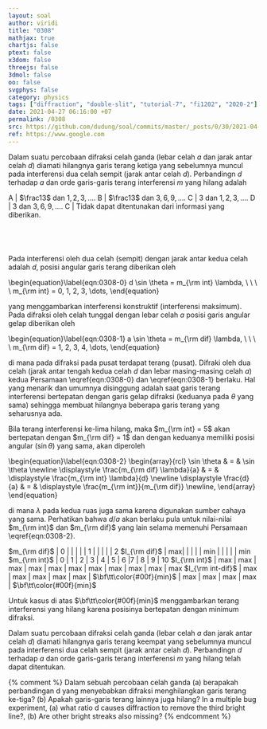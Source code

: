 ```yaml
---
layout: soal
author: viridi
title: "0308"
mathjax: true
chartjs: false
ptext: false
x3dom: false
threejs: false
3dmol: false
oo: false
svgphys: false
category: physics
tags: ["diffraction", "double-slit", "tutorial-7", "fi1202", "2020-2"]
date: 2021-04-27 06:16:00 +07
permalink: /0308
src: https://github.com/dudung/soal/commits/master/_posts/0/30/2021-04-27-elementary-physics-tutorial-7-8.md
ref: https://www.google.com
---
```

Dalam suatu percobaan difraksi celah ganda (lebar celah $a$ dan jarak antar celah $d$) diamati hilangnya garis terang ketiga yang sebelumnya muncul pada interferensi dua celah sempit (jarak antar celah $d$). Perbandingn $d$ terhadap $a$ dan orde garis-garis terang interferensi $m$ yang hilang adalah

A | $\frac13$ dan $1, 2, 3, \dots$.
B | $\frac13$ dan $3, 6, 9, \dots$.
C | $3$ dan $1, 2, 3, \dots$.
D | $3$ dan $3, 6, 9, \dots$.
C | Tidak dapat ditentunakan dari informasi yang diberikan.


## &nbsp;
Pada interferensi oleh dua celah (sempit) dengan jarak antar kedua celah adalah $d$, posisi angular garis terang diberikan oleh

\begin{equation}\label{eqn:0308-0}
d \sin \theta = m_{\rm int} \lambda, \ \ \ \ m_{\rm int} = 0, 1, 2, 3, \dots,
\end{equation}

yang menggambarkan interferensi konstruktif (interferensi maksimum). Pada difraksi oleh celah tunggal dengan lebar celah $a$ posisi garis angular gelap diberikan oleh

\begin{equation}\label{eqn:0308-1}
a \sin \theta = m_{\rm dif} \lambda, \ \ \ \ m_{\rm dif} = 1, 2, 3, 4, \dots,
\end{equation}

di mana pada difraksi pada pusat terdapat terang (pusat). Difraki oleh dua celah (jarak antar tengah kedua celah $d$ dan lebar masing-masing celah $a$) kedua Persamaan \eqref{eqn:0308-0} dan \eqref{eqn:0308-1} berlaku. Hal yang menarik dan umumnya disinggung adalah saat garis terang interferensi bertepatan dengan garis gelap difraksi (keduanya pada $\theta$ yang sama) sehingga membuat hilangnya beberapa garis terang yang seharusnya ada.

Bila terang interferensi ke-lima hilang, maka $m_{\rm int} = 5$ akan bertepatan dengan $m_{\rm dif} = 1$ dan dengan keduanya memiliki posisi angular ($\sin \theta$) yang sama, akan diperoleh

\begin{equation}\label{eqn:0308-2}
\begin{array}{rcl}
\sin \theta & = & \sin \theta \newline
\displaystyle \frac{m_{\rm dif} \lambda}{a} & = & \displaystyle \frac{m_{\rm int} \lambda}{d} \newline
\displaystyle \frac{d}{a} & = & \displaystyle \frac{m_{\rm int}}{m_{\rm dif}} \newline,
\end{array}
\end{equation}

di mana $\lambda$ pada kedua ruas juga sama karena digunakan sumber cahaya yang sama. Perhatikan bahwa $d/a$ akan berlaku pula untuk nilai-nilai $m_{\rm int}$ dan $m_{\rm dif}$ yang lain selama memenuhi Persamaan \eqref{eqn:0308-2}.

$m_{\rm dif}$ | 0 | | | | | 1 | | | | | 2
$I_{\rm dif}$ | max| | | | | min | | | | | min
$m_{\rm int}$ | 0 | 1 | 2  | 3 | 4 | 5 | 6 |7 | 8 | 9 | 10
$I_{\rm int}$ | max | max | max | max | max | max | max | max | max | max | max
$I_{\rm int-dif}$ | max | max | max | max | max | $\bf\tt\color{#00f}{min}$  | max | max | max | max | $\bf\tt\color{#00f}{min}$

Untuk kasus di atas $\bf\tt\color{#00f}{min}$ menggambarkan terang interferensi yang hilang karena posisinya bertepatan dengan minimum difraksi.

Dalam suatu percobaan difraksi celah ganda (lebar celah $a$ dan jarak antar celah $d$) diamati hilangnya garis terang keempat yang sebelumnya muncul pada interferensi dua celah sempit (jarak antar celah $d$). Perbandingn $d$ terhadap $a$ dan orde garis-garis terang interferensi $m$ yang hilang telah dapat ditentukan.


{% comment %}
Dalam sebuah percobaan celah ganda (a) berapakah perbandingan d yang menyebabkan difraksi menghilangkan garis terang ke-tiga? (b) Apakah garis-garis terang lainnya juga hilang?
In a multiple bug experiment, (a) what ratio d causes diffraction to remove the third bright line?, (b) Are other bright streaks also missing?
{% endcomment %}
